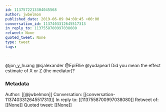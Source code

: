 ```yaml
---
id: 1137572213304045568
author: jwbelmon
published_date: 2019-06-09 04:08:45 +00:00
conversation_id: 1137403312645517313
in_reply_to: 1137558700997038080
retweet: None
quoted_tweet: None
type: tweet
tags:

---
```


@jon_y_huang @sjalexander @EpiEllie @yudapearl Did you mean the effect estimate of X or Z (the mediator)?

### Metadata

Author: [[@jwbelmon]]
Conversation: [[conversation-1137403312645517313]]
In reply to: [[1137558700997038080]]
Retweet of: [[None]]
Quoted tweet: [[None]]
